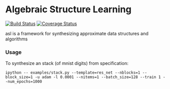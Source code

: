 # Algebraic Structure Learning


[![Build Status](https://travis-ci.org/zenna/asl.svg?branch=master)](https://travis-ci.org/zenna/asl)
[![Coverage Status](https://coveralls.io/repos/github/zenna/asl/badge.svg?branch=master&cacheBuster=1)](https://coveralls.io/github/zenna/asl?branch=master)

asl is a framework for synthesizing approximate data structures and algorithms

### Usage

To synthesize an stack (of mnist digits) from specification:
```
ipython -- examples/stack.py --template=res_net --nblocks=1 --block_size=1 -u adam -l 0.0001 --nitems=1 --batch_size=128 --train 1 --num_epochs=1000
```
